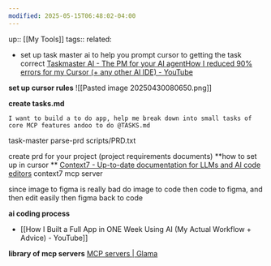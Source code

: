 ```yaml
---
modified: 2025-05-15T06:48:02-04:00
---
```

up::  [[My Tools]]
tags:: 
related: 

- set up task master ai to help you prompt cursor to getting the task correct
[Taskmaster AI - The PM for your AI agent](https://www.task-master.dev/)[How I reduced 90% errors for my Cursor (+ any other AI IDE) - YouTube](https://www.youtube.com/watch?v=1L509JK8p1I)

**set up cursor rules**
![[Pasted image 20250430080650.png]]

**create tasks.md**
```
I want to build a to do app, help me break down into small tasks of core MCP features andoo to do @TASKS.md
```

task-master parse-prd scripts/PRD.txt

create prd for your project (project requirements documents)
**how to set up in cursor **
[Context7 - Up-to-date documentation for LLMs and AI code editors](https://context7.com/)
context7 mcp server

since image to figma is really bad
do image to code
then code to figma, and then edit easily
then figma back to code

**ai coding process**
- [[How I Built a Full App in ONE Week Using AI (My Actual Workflow + Advice) - YouTube]]
	
**library of mcp servers**
[MCP servers | Glama](https://glama.ai/mcp/servers)